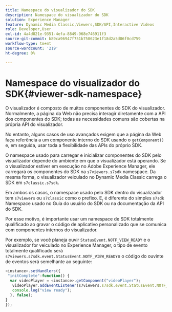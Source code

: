 ```yaml
---
title: Namespace do visualizador do SDK
description: Namespace do visualizador do SDK
solution: Experience Manager
feature: Dynamic Media Classic,Viewers,SDK/API,Interactive Videos
role: Developer,User
exl-id: 4a4d821e-9351-4efa-8849-968e746911f3
source-git-commit: b89ca96947f751b750623e1f18d2a5d86f0cd759
workflow-type: tm+mt
source-wordcount: '219'
ht-degree: 0%

---
```


# Namespace do visualizador do SDK{#viewer-sdk-namespace}

O visualizador é composto de muitos componentes do SDK do visualizador. Normalmente, a página da Web não precisa interagir diretamente com a API dos componentes do SDK; todas as necessidades comuns são cobertas na própria API do visualizador.

No entanto, alguns casos de uso avançados exigem que a página da Web faça referência a um componente interno do SDK usando o `getComponent()` e, em seguida, usar toda a flexibilidade das APIs do próprio SDK.

O namespace usado para carregar e inicializar componentes do SDK pelo visualizador depende do ambiente em que o visualizador está operando. Se o visualizador estiver em execução no Adobe Experience Manager, ele carregará os componentes do SDK na `s7viewers.s7sdk` namespace. Da mesma forma, o visualizador veiculado no Dynamic Media Classic carrega o SDK em `s7classic.s7sdk`.

Em ambos os casos, o namespace usado pelo SDK dentro do visualizador tem `s7viewers` ou `s7classic` como o prefixo. E, é diferente do simples `s7sdk` Namespace usado no Guia do usuário do SDK ou na documentação da API do SDK.

Por esse motivo, é importante usar um namespace de SDK totalmente qualificado ao gravar o código de aplicativo personalizado que se comunica com componentes internos do visualizador.

Por exemplo, se você planeja ouvir `StatusEvent.NOTF_VIEW_READY` e o visualizador for veiculado no Experience Manager, o tipo de evento totalmente qualificado será `s7viewers.s7sdk.event.StatusEvent.NOTF_VIEW_READY`e o código do ouvinte de eventos será semelhante ao seguinte:

```javascript {.line-numbers}
<instance>.setHandlers({ 
 "initComplete":function() { 
  var videoPlayer = <instance>.getComponent("videoPlayer"); 
   videoPlayer.addEventListener(s7viewers.s7sdk.event.StatusEvent.NOTF_VIEW_READY, function(e) { 
   console.log("view ready"); 
  }, false); 
} 
});
```
